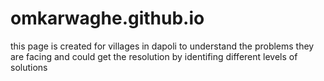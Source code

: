 # omkarwaghe.github.io

this page is created for villages in dapoli to understand the problems they are facing and could get the resolution by identifing different levels of solutions
